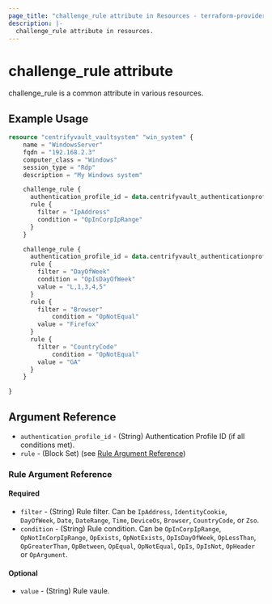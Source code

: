 ```yaml
---
page_title: "challenge_rule attribute in Resources - terraform-provider-centrifyvault"
description: |-
  challenge_rule attribute in resources.
---
```


# challenge_rule attribute

challenge_rule is a common attribute in various resources.

## Example Usage

```terraform
resource "centrifyvault_vaultsystem" "win_system" {
    name = "WindowsServer"
    fqdn = "192.168.2.3"
    computer_class = "Windows"
    session_type = "Rdp"
    description = "My Windows system"

    challenge_rule {
      authentication_profile_id = data.centrifyvault_authenticationprofile.xxx.id
      rule {
        filter = "IpAddress"
        condition = "OpInCorpIpRange"
      }
    }

    challenge_rule {
      authentication_profile_id = data.centrifyvault_authenticationprofile.xxx.id
      rule {
        filter = "DayOfWeek"
        condition = "OpIsDayOfWeek"
        value = "L,1,3,4,5"
      }
      rule {
        filter = "Browser"
		    condition = "OpNotEqual"
        value = "Firefox"
      }
      rule {
        filter = "CountryCode"
		    condition = "OpNotEqual"
        value = "GA"
      }
    }

}
```

## Argument Reference

- `authentication_profile_id` - (String) Authentication Profile ID (if all conditions met).
- `rule` - (Block Set) (see [Rule Argument Reference](#rule-argument-reference))

### Rule Argument Reference

#### Required

- `filter` - (String) Rule filter. Can be `IpAddress`, `IdentityCookie`, `DayOfWeek`, `Date`, `DateRange`, `Time`, `DeviceOs`, `Browser`, `CountryCode`, or `Zso`.
- `condition` - (String) Rule condition. Can be `OpInCorpIpRange`, `OpNotInCorpIpRange`, `OpExists`, `OpNotExists`, `OpIsDayOfWeek`, `OpLessThan`, `OpGreaterThan`, `OpBetween`, `OpEqual`, `OpNotEqual`, `OpIs`, `OpIsNot`, `OpHeader` or `OpArgument`.

#### Optional

- `value` - (String) Rule vaule.
